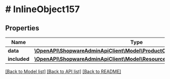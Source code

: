 # # InlineObject157

## Properties

Name | Type | Description | Notes
------------ | ------------- | ------------- | -------------
**data** | [**\OpenAPI\ShopwareAdminApiClient\Model\ProductCrossSellingAssignedProducts**](ProductCrossSellingAssignedProducts.md) |  | [optional]
**included** | [**\OpenAPI\ShopwareAdminApiClient\Model\Resource[]**](Resource.md) |  | [optional]

[[Back to Model list]](../../README.md#models) [[Back to API list]](../../README.md#endpoints) [[Back to README]](../../README.md)
